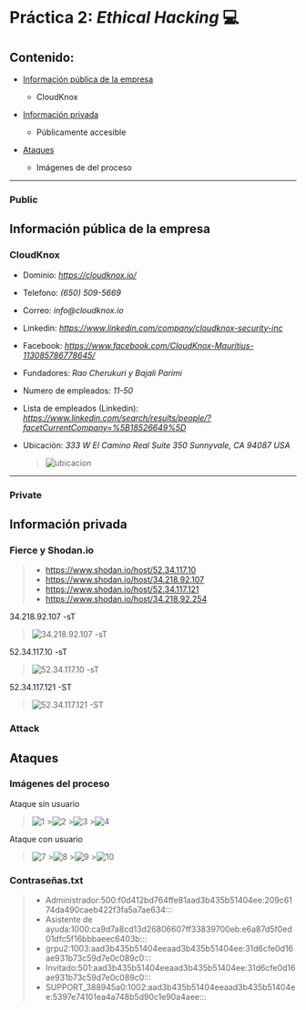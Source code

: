 # Práctica 2: _Ethical Hacking_ :computer:

## Contenido:

- [Información pública de la empresa](#public)
  - CloudKnox
- [Información privada](#private)

  - Públicamente accesible

- [Ataques](#attack)
  - Imágenes de del proceso

---

### Public

## Información pública de la empresa

### CloudKnox

- Dominio: _https://cloudknox.io/_
- Telefono: _(650) 509-5669_
- Correo: _info@cloudknox.io_
- Linkedin: _https://www.linkedin.com/company/cloudknox-security-inc_
- Facebook: _https://www.facebook.com/CloudKnox-Mauritius-113085786778645/_
- Fundadores: _Rao Cherukuri y Bajali Parimi_
- Numero de empleados: _11-50_
- Lista de empleados (Linkedin): _https://www.linkedin.com/search/results/people/?facetCurrentCompany=%5B18526649%5D_

- Ubicación: _333 W El Camino Real Suite 350 Sunnyvale, CA 94087 USA_
  > ![ubicacion](images/cludknox.png)

---

### Private

## Información privada

### Fierce y Shodan.io

> - https://www.shodan.io/host/52.34.117.10
> - https://www.shodan.io/host/34.218.92.107
> - https://www.shodan.io/host/52.34.117.121
> - https://www.shodan.io/host/34.218.92.254

34.218.92.107 -sT

> ![34.218.92.107 -sT](images/empresa1.png)

52.34.117.10 -sT

> ![52.34.117.10 -sT](images/empresa2.png)

52.34.117.121 -ST

> ![52.34.117.121 -ST](images/empresa3.png)

### Attack

## Ataques

### Imágenes del proceso

Ataque sin usuario

> ![1](images/captura1.png) >![2](images/captura2.png) >![3](images/captura3.png) >![4](images/captura4.png)

Ataque con usuario

> ![7](images/captura5.png) >![8](images/captura6.png) >![9](images/captura7.png) >![10](images/captura8.png)

### Contraseñas.txt

> - Administrador:500:f0d412bd764ffe81aad3b435b51404ee:209c6174da490caeb422f3fa5a7ae634:::
> - Asistente de ayuda:1000:ca9d7a8cd13d26806607ff33839700eb:e6a87d5f0ed01dfc5f16bbbaeec6403b:::
> - grpu2:1003:aad3b435b51404eeaad3b435b51404ee:31d6cfe0d16ae931b73c59d7e0c089c0:::
> - Invitado:501:aad3b435b51404eeaad3b435b51404ee:31d6cfe0d16ae931b73c59d7e0c089c0:::
> - SUPPORT_388945a0:1002:aad3b435b51404eeaad3b435b51404ee:5397e74101ea4a748b5d90c1e90a4aee:::
